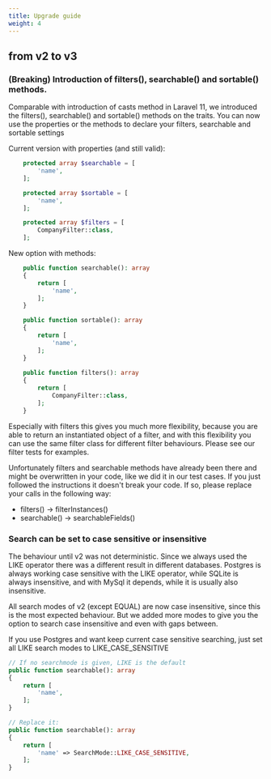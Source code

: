 ```yaml
---
title: Upgrade guide
weight: 4
---
```


## from v2 to v3

### (Breaking) Introduction of filters(), searchable() and sortable() methods.

Comparable with introduction of casts method in Laravel 11, we introduced the filters(), searchable() and sortable() 
methods on the traits. You can now use the properties or the methods to declare your filters, searchable and sortable
settings

Current version with properties (and still valid):
```php 
    protected array $searchable = [
        'name',
    ];

    protected array $sortable = [
        'name',
    ];

    protected array $filters = [
        CompanyFilter::class,
    ];
```

New option with methods:

```php 
    public function searchable(): array
    {
        return [
            'name',
        ];
    }

    public function sortable(): array
    {
        return [
            'name',
        ];
    }
    
    public function filters(): array
    {
        return [
            CompanyFilter::class,
        ];
    }
```

Especially with filters this gives you much more flexibility, because you are able to return an instantiated 
object of a filter, and with this flexibility you can use the same filter class for different filter behaviours.
Please see our filter tests for examples.

Unfortunately filters and searchable methods have already been there and might be overwritten in your code, like
we did it in our test cases. If you just followed the instructions it doesn't break your code. If so, please 
replace your calls in the following way:

- filters() -> filterInstances()
- searchable() -> searchableFields()

### Search can be set to case sensitive or insensitive

The behaviour until v2 was not deterministic. Since we always used the LIKE operator there was a different 
result in different databases. Postgres is always working case sensitive with the LIKE operator, while SQLite
is always insensitive, and with MySql it depends, while it is usually also insensitive.

All search modes of v2 (except EQUAL) are now case insensitive, since this is the most expected behaviour.
But we added more modes to give you the option to search case insensitive and even with gaps between. 

If you use Postgres and want keep current case sensitive searching, just set all LIKE search modes to 
LIKE_CASE_SENSITIVE

```php
// If no searchmode is given, LIKE is the default
public function searchable(): array
{
    return [
        'name',
    ];
}

// Replace it:
public function searchable(): array
{
    return [
        'name' => SearchMode::LIKE_CASE_SENSITIVE,
    ];
}
```
